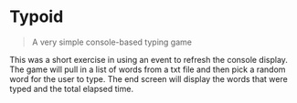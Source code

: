 # Typoid

> A very simple console-based typing game

This was a short exercise in using an event to refresh the console display. The game will pull in a list of words from a txt file and then pick a random word for the user to type.  The end screen will display the words that were typed and the total elapsed time.